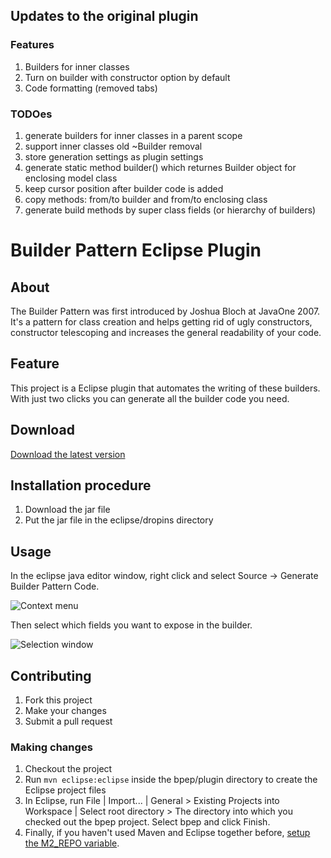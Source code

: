 ## Updates to the original plugin

### Features
1. Builders for inner classes 
1. Turn on builder with constructor option by default
1. Code formatting (removed tabs)

### TODOes
1. generate builders for inner classes in a parent scope
1. support inner classes old ~Builder removal
1. store generation settings as plugin settings
1. generate static method builder() which returnes Builder object for enclosing model class
1. keep cursor position after builder code is added
1. copy methods: from/to builder and from/to enclosing class
1. generate build methods by super class fields (or hierarchy of builders)

# Builder Pattern Eclipse Plugin

## About

The Builder Pattern was first introduced by Joshua Bloch at JavaOne 2007. It's a pattern for class creation and helps getting rid of ugly constructors, constructor telescoping and increases the general readability of your code.

## Feature

This project is a Eclipse plugin that automates the writing of these builders. With just two clicks you can generate all the builder code you need.

## Download
[Download the latest version](https://s3-eu-west-1.amazonaws.com/bpep.files/bpep_1.0.0.SNAPSHOT.jar)

## Installation procedure
1. Download the jar file
1. Put the jar file in the eclipse/dropins directory

## Usage
In the eclipse java editor window, right click and select Source -> Generate Builder Pattern Code.

![Context menu](https://s3-eu-west-1.amazonaws.com/bpep.files/usage-context-menu-option.jpg)

Then select which fields you want to expose in the builder.

![Selection window](https://s3-eu-west-1.amazonaws.com/bpep.files/usage-selection-window.jpg)

## Contributing
1. Fork this project
1. Make your changes
1. Submit a pull request

### Making changes
1. Checkout the project
1. Run `mvn eclipse:eclipse` inside the bpep/plugin directory to create the Eclipse project files
1. In Eclipse, run File | Import... | General > Existing Projects into Workspace | Select root directory > The directory into which you checked out the bpep project. Select bpep and click Finish.
1. Finally, if you haven't used Maven and Eclipse together before, [setup the M2_REPO variable](http://www.mkyong.com/maven/how-to-configure-m2_repo-variable-in-eclipse-ide/). 
